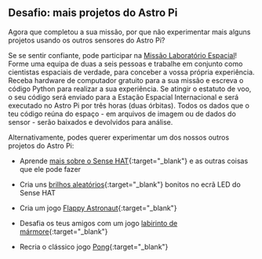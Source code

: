 ## Desafio: mais projetos do Astro Pi

Agora que completou a sua missão, por que não experimentar mais alguns projetos usando os outros sensores do Astro Pi?

Se se sentir confiante, pode participar na [Missão Laboratório Espacial](https://astro-pi.org/missions/space-lab/)! Forme uma equipa de duas a seis pessoas e trabalhe em conjunto como cientistas espaciais de verdade, para conceber a vossa própria experiência. Receba hardware de computador gratuito para a sua missão e escreva o código Python para realizar a sua experiência. Se atingir o estatuto de voo, o seu código será enviado para a Estação Espacial Internacional e será executado no Astro Pi por três horas (duas órbitas). Todos os dados que o teu código reúna do espaço - em arquivos de imagem ou de dados do sensor - serão baixados e devolvidos para análise.

Alternativamente, podes querer experimentar um dos nossos outros projetos do Astro Pi:

+ Aprende [mais sobre o Sense HAT](https://projects.raspberrypi.org/pt-PT/projects/getting-started-with-the-sense-hat){:target="_blank"} e as outras coisas que ele pode fazer

+ Cria uns [brilhos aleatórios](https://projects.raspberrypi.org/pt-PT/projects/sense-hat-random-sparkles){:target="_blank"} bonitos no ecrã LED do Sense HAT

+ Cria um jogo [Flappy Astronaut](https://projects.raspberrypi.org/pt-PT/projects/flappy-astronaut){:target="_blank"}

+ Desafia os teus amigos com um jogo [labirinto de mármore](https://projects.raspberrypi.org/pt-PT/projects/sense-hat-marble-maze){:target="_blank"}

+ Recria o clássico jogo [Pong](https://projects.raspberrypi.org/pt-PT/projects/sense-hat-pong){:target="_blank"}
